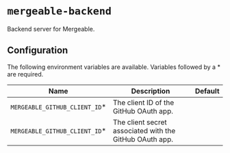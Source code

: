 # `mergeable-backend`

Backend server for Mergeable.

## Configuration

The following environment variables are available.
Variables followed by a \* are required.

| Name                           | Description                                             | Default |
| ------------------------------ | ------------------------------------------------------- | ------- |
| `MERGEABLE_GITHUB_CLIENT_ID`\* | The client ID of the GitHub OAuth app.                  |         |
| `MERGEABLE_GITHUB_CLIENT_ID`\* | The client secret associated with the GitHub OAuth app. |         |
